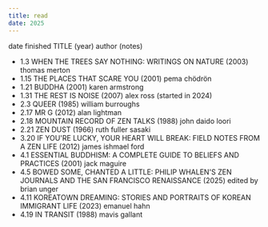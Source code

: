 ```yaml
---
title: read
date: 2025
---
```


date finished TITLE (year) author (notes)

- 1.3 WHEN THE TREES SAY NOTHING: WRITINGS ON NATURE (2003) thomas merton
- 1.15 THE PLACES THAT SCARE YOU (2001) pema chödrön
- 1.21 BUDDHA (2001) karen armstrong
- 1.31 THE REST IS NOISE (2007) alex ross (started in 2024)
- 2.3 QUEER (1985) william burroughs
- 2.17 MR G (2012) alan lightman
- 2.18 MOUNTAIN RECORD OF ZEN TALKS (1988) john daido loori
- 2.21 ZEN DUST (1966) ruth fuller sasaki
- 3.20 IF YOU'RE LUCKY, YOUR HEART WILL BREAK: FIELD NOTES FROM A ZEN LIFE (2012) james ishmael ford 
- 4.1 ESSENTIAL BUDDHISM: A COMPLETE GUIDE TO BELIEFS AND PRACTICES (2001) jack maguire
- 4.5 BOWED SOME, CHANTED A LITTLE: PHILIP WHALEN'S ZEN JOURNALS AND THE SAN FRANCISCO RENAISSANCE (2025) edited by brian unger
- 4.11 KOREATOWN DREAMING: STORIES AND PORTRAITS OF KOREAN IMMIGRANT LIFE (2023) emanuel hahn
- 4.19 IN TRANSIT (1988) mavis gallant 
